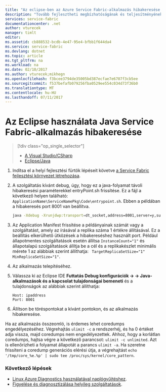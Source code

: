 ```yaml
---
title: "Az eclipse-ben az Azure Service Fabric-alkalmazás hibakeresése |} Microsoft Docs"
description: "Tovább fejlesztheti megbízhatóságának és teljesítményének a szolgáltatások fejlesztéséhez és a helyi fejlesztési fürtök Hibakeresés az eclipse-ben őket."
services: service-fabric
documentationcenter: .net
author: vturecek
manager: timlt
editor: 
ms.assetid: cb888532-bcdb-4e47-95e4-bfbb1f644da4
ms.service: service-fabric
ms.devlang: dotnet
ms.topic: article
ms.tgt_pltfrm: na
ms.workload: na
ms.date: 02/10/2017
ms.author: vturecek;mikhegn
ms.openlocfilehash: f3bcee3794de35005bd387ecfae7e6707f3cb5ee
ms.sourcegitcommit: f537befafb079256fba0529ee554c034d73f36b0
ms.translationtype: MT
ms.contentlocale: hu-HU
ms.lasthandoff: 07/11/2017
---
```

# <a name="debug-your-java-service-fabric-application-using-eclipse"></a>Az Eclipse használata Java Service Fabric-alkalmazás hibakeresése
> [!div class="op_single_selector"]
> * [A Visual Studio/CSharp](service-fabric-debugging-your-application.md) 
> * [Eclipse/Java](service-fabric-debugging-your-application-java.md)
> 

1. Indítsa el a helyi fejlesztési fürtök lépéseit követve [a Service Fabric fejlesztési környezet létrehozása](service-fabric-get-started-linux.md).

2. A szolgáltatás kívánt debug, úgy, hogy ez a java-folyamat távoli hibakeresési paraméterekkel entryPoint.sh frissítése. Ez a fájl a következő helyen található: ``ApplicationName\ServiceNamePkg\Code\entrypoint.sh``. Ebben a példában a hibakeresés port 8001 van beállítva.

    ```sh
    java -Xdebug -Xrunjdwp:transport=dt_socket,address=8001,server=y,suspend=y -Djava.library.path=$LD_LIBRARY_PATH -jar myapp.jar
    ```
3. Az Application Manifest frissítése a példányainak számát vagy a szolgáltatást, amely az írásával a replika száma 1 értékre állításával. Ez a beállítás elkerülhető ütközések a hibakereséshez használt port. Például állapotmentes szolgáltatások esetén állítsa ``InstanceCount="1"`` és állapotalapú szolgáltatások állítja be a cél és a replikakészlet minimális mérete 1 az alábbiak szerint állíthatja: `` TargetReplicaSetSize="1" MinReplicaSetSize="1"``.

4. Az alkalmazás telepítéséhez.

5. Válassza ki az Eclipse IDE **Futtatás Debug konfigurációk -> -> Java-alkalmazások és a kapcsolat tulajdonságai bemeneti** és a tulajdonságok az alábbiak szerint állíthatja:

   ```
   Host: ipaddress
   Port: 8001
   ```
6.  Állítson be töréspontokat a kívánt pontokon, és az alkalmazás hibakeresése.

Ha az alkalmazás összeomló, is érdemes lehet coredumps engedélyezéséhez. Végrehajtás ``ulimit -c`` a rendszerhéj, és ha 0 értéket adja vissza, majd coredumps nem engedélyezettek. Ahhoz, hogy a korlátlan coredumps, hajtsa végre a következő parancsot: ``ulimit -c unlimited``. Azt is ellenőrizheti a folyamat állapotát a parancs ``ulimit -a``.  Ha szeretne frissíteni a coredump generációs elérési útja, a végrehajtást ``echo '/tmp/core_%e.%p' | sudo tee /proc/sys/kernel/core_pattern``. 

### <a name="next-steps"></a>Következő lépések

* [Linux Azure Diagnostics használatával naplógyűjtéshez](service-fabric-diagnostics-how-to-setup-lad.md).
* [Figyelése és diagnosztizálása helyileg szolgáltatások](service-fabric-diagnostics-how-to-monitor-and-diagnose-services-locally-linux.md).
